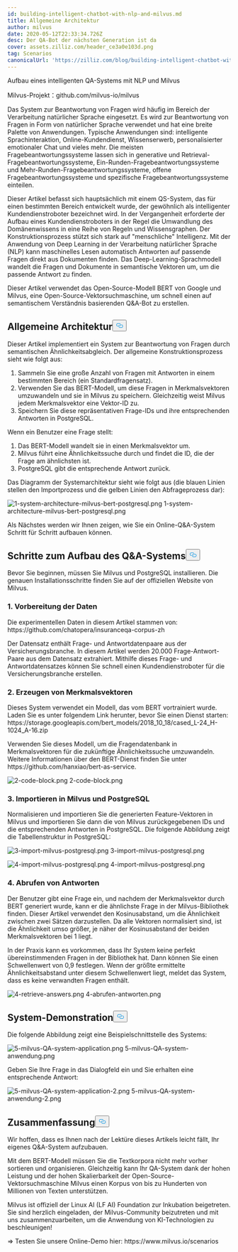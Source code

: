 ```yaml
---
id: building-intelligent-chatbot-with-nlp-and-milvus.md
title: Allgemeine Architektur
author: milvus
date: 2020-05-12T22:33:34.726Z
desc: Der QA-Bot der nächsten Generation ist da
cover: assets.zilliz.com/header_ce3a0e103d.png
tag: Scenarios
canonicalUrl: 'https://zilliz.com/blog/building-intelligent-chatbot-with-nlp-and-milvus'
---
```

<custom-h1>Aufbau eines intelligenten QA-Systems mit NLP und Milvus</custom-h1><p>Milvus-Projekt：github.com/milvus-io/milvus</p>
<p>Das System zur Beantwortung von Fragen wird häufig im Bereich der Verarbeitung natürlicher Sprache eingesetzt. Es wird zur Beantwortung von Fragen in Form von natürlicher Sprache verwendet und hat eine breite Palette von Anwendungen. Typische Anwendungen sind: intelligente Sprachinteraktion, Online-Kundendienst, Wissenserwerb, personalisierter emotionaler Chat und vieles mehr. Die meisten Fragebeantwortungssysteme lassen sich in generative und Retrieval-Fragebeantwortungssysteme, Ein-Runden-Fragebeantwortungssysteme und Mehr-Runden-Fragebeantwortungssysteme, offene Fragebeantwortungssysteme und spezifische Fragebeantwortungssysteme einteilen.</p>
<p>Dieser Artikel befasst sich hauptsächlich mit einem QS-System, das für einen bestimmten Bereich entwickelt wurde, der gewöhnlich als intelligenter Kundendienstroboter bezeichnet wird. In der Vergangenheit erforderte der Aufbau eines Kundendienstroboters in der Regel die Umwandlung des Domänenwissens in eine Reihe von Regeln und Wissensgraphen. Der Konstruktionsprozess stützt sich stark auf "menschliche" Intelligenz. Mit der Anwendung von Deep Learning in der Verarbeitung natürlicher Sprache (NLP) kann maschinelles Lesen automatisch Antworten auf passende Fragen direkt aus Dokumenten finden. Das Deep-Learning-Sprachmodell wandelt die Fragen und Dokumente in semantische Vektoren um, um die passende Antwort zu finden.</p>
<p>Dieser Artikel verwendet das Open-Source-Modell BERT von Google und Milvus, eine Open-Source-Vektorsuchmaschine, um schnell einen auf semantischem Verständnis basierenden Q&amp;A-Bot zu erstellen.</p>
<h2 id="Overall-Architecture" class="common-anchor-header">Allgemeine Architektur<button data-href="#Overall-Architecture" class="anchor-icon" translate="no">
      <svg translate="no"
        aria-hidden="true"
        focusable="false"
        height="20"
        version="1.1"
        viewBox="0 0 16 16"
        width="16"
      >
        <path
          fill="#0092E4"
          fill-rule="evenodd"
          d="M4 9h1v1H4c-1.5 0-3-1.69-3-3.5S2.55 3 4 3h4c1.45 0 3 1.69 3 3.5 0 1.41-.91 2.72-2 3.25V8.59c.58-.45 1-1.27 1-2.09C10 5.22 8.98 4 8 4H4c-.98 0-2 1.22-2 2.5S3 9 4 9zm9-3h-1v1h1c1 0 2 1.22 2 2.5S13.98 12 13 12H9c-.98 0-2-1.22-2-2.5 0-.83.42-1.64 1-2.09V6.25c-1.09.53-2 1.84-2 3.25C6 11.31 7.55 13 9 13h4c1.45 0 3-1.69 3-3.5S14.5 6 13 6z"
        ></path>
      </svg>
    </button></h2><p>Dieser Artikel implementiert ein System zur Beantwortung von Fragen durch semantischen Ähnlichkeitsabgleich. Der allgemeine Konstruktionsprozess sieht wie folgt aus:</p>
<ol>
<li>Sammeln Sie eine große Anzahl von Fragen mit Antworten in einem bestimmten Bereich (ein Standardfragensatz).</li>
<li>Verwenden Sie das BERT-Modell, um diese Fragen in Merkmalsvektoren umzuwandeln und sie in Milvus zu speichern. Gleichzeitig weist Milvus jedem Merkmalsvektor eine Vektor-ID zu.</li>
<li>Speichern Sie diese repräsentativen Frage-IDs und ihre entsprechenden Antworten in PostgreSQL.</li>
</ol>
<p>Wenn ein Benutzer eine Frage stellt:</p>
<ol>
<li>Das BERT-Modell wandelt sie in einen Merkmalsvektor um.</li>
<li>Milvus führt eine Ähnlichkeitssuche durch und findet die ID, die der Frage am ähnlichsten ist.</li>
<li>PostgreSQL gibt die entsprechende Antwort zurück.</li>
</ol>
<p>Das Diagramm der Systemarchitektur sieht wie folgt aus (die blauen Linien stellen den Importprozess und die gelben Linien den Abfrageprozess dar):</p>
<p>
  
   <span class="img-wrapper"> <img translate="no" src="https://assets.zilliz.com/1_system_architecture_milvus_bert_postgresql_63de466754.png" alt="1-system-architecture-milvus-bert-postgresql.png" class="doc-image" id="1-system-architecture-milvus-bert-postgresql.png" />
   </span> <span class="img-wrapper"> <span>1-system-architecture-milvus-bert-postgresql.png</span> </span></p>
<p>Als Nächstes werden wir Ihnen zeigen, wie Sie ein Online-Q&amp;A-System Schritt für Schritt aufbauen können.</p>
<h2 id="Steps-to-Build-the-QA-System" class="common-anchor-header">Schritte zum Aufbau des Q&amp;A-Systems<button data-href="#Steps-to-Build-the-QA-System" class="anchor-icon" translate="no">
      <svg translate="no"
        aria-hidden="true"
        focusable="false"
        height="20"
        version="1.1"
        viewBox="0 0 16 16"
        width="16"
      >
        <path
          fill="#0092E4"
          fill-rule="evenodd"
          d="M4 9h1v1H4c-1.5 0-3-1.69-3-3.5S2.55 3 4 3h4c1.45 0 3 1.69 3 3.5 0 1.41-.91 2.72-2 3.25V8.59c.58-.45 1-1.27 1-2.09C10 5.22 8.98 4 8 4H4c-.98 0-2 1.22-2 2.5S3 9 4 9zm9-3h-1v1h1c1 0 2 1.22 2 2.5S13.98 12 13 12H9c-.98 0-2-1.22-2-2.5 0-.83.42-1.64 1-2.09V6.25c-1.09.53-2 1.84-2 3.25C6 11.31 7.55 13 9 13h4c1.45 0 3-1.69 3-3.5S14.5 6 13 6z"
        ></path>
      </svg>
    </button></h2><p>Bevor Sie beginnen, müssen Sie Milvus und PostgreSQL installieren. Die genauen Installationsschritte finden Sie auf der offiziellen Website von Milvus.</p>
<h3 id="1-Data-preparation" class="common-anchor-header">1. Vorbereitung der Daten</h3><p>Die experimentellen Daten in diesem Artikel stammen von: https://github.com/chatopera/insuranceqa-corpus-zh</p>
<p>Der Datensatz enthält Frage- und Antwortdatenpaare aus der Versicherungsbranche. In diesem Artikel werden 20.000 Frage-Antwort-Paare aus dem Datensatz extrahiert. Mithilfe dieses Frage- und Antwortdatensatzes können Sie schnell einen Kundendienstroboter für die Versicherungsbranche erstellen.</p>
<h3 id="2-Generate-feature-vectors" class="common-anchor-header">2. Erzeugen von Merkmalsvektoren</h3><p>Dieses System verwendet ein Modell, das vom BERT vortrainiert wurde. Laden Sie es unter folgendem Link herunter, bevor Sie einen Dienst starten: https://storage.googleapis.com/bert_models/2018_10_18/cased_L-24_H-1024_A-16.zip</p>
<p>Verwenden Sie dieses Modell, um die Fragendatenbank in Merkmalsvektoren für die zukünftige Ähnlichkeitssuche umzuwandeln. Weitere Informationen über den BERT-Dienst finden Sie unter https://github.com/hanxiao/bert-as-service.</p>
<p>
  
   <span class="img-wrapper"> <img translate="no" src="https://assets.zilliz.com/2_code_block_e1b2021a91.png" alt="2-code-block.png" class="doc-image" id="2-code-block.png" />
   </span> <span class="img-wrapper"> <span>2-code-block.png</span> </span></p>
<h3 id="3-Import-to-Milvus-and-PostgreSQL" class="common-anchor-header">3. Importieren in Milvus und PostgreSQL</h3><p>Normalisieren und importieren Sie die generierten Feature-Vektoren in Milvus und importieren Sie dann die von Milvus zurückgegebenen IDs und die entsprechenden Antworten in PostgreSQL. Die folgende Abbildung zeigt die Tabellenstruktur in PostgreSQL:</p>
<p>
  
   <span class="img-wrapper"> <img translate="no" src="https://assets.zilliz.com/3_import_milvus_postgresql_bb2a258c61.png" alt="3-import-milvus-postgresql.png" class="doc-image" id="3-import-milvus-postgresql.png" />
   </span> <span class="img-wrapper"> <span>3-import-milvus-postgresql.png</span> </span></p>
<p>
  
   <span class="img-wrapper"> <img translate="no" src="https://assets.zilliz.com/4_import_milvus_postgresql_2abc29a4c4.png" alt="4-import-milvus-postgresql.png" class="doc-image" id="4-import-milvus-postgresql.png" />
   </span> <span class="img-wrapper"> <span>4-import-milvus-postgresql.png</span> </span></p>
<h3 id="4-Retrieve-Answers" class="common-anchor-header">4. Abrufen von Antworten</h3><p>Der Benutzer gibt eine Frage ein, und nachdem der Merkmalsvektor durch BERT generiert wurde, kann er die ähnlichste Frage in der Milvus-Bibliothek finden. Dieser Artikel verwendet den Kosinusabstand, um die Ähnlichkeit zwischen zwei Sätzen darzustellen. Da alle Vektoren normalisiert sind, ist die Ähnlichkeit umso größer, je näher der Kosinusabstand der beiden Merkmalsvektoren bei 1 liegt.</p>
<p>In der Praxis kann es vorkommen, dass Ihr System keine perfekt übereinstimmenden Fragen in der Bibliothek hat. Dann können Sie einen Schwellenwert von 0,9 festlegen. Wenn der größte ermittelte Ähnlichkeitsabstand unter diesem Schwellenwert liegt, meldet das System, dass es keine verwandten Fragen enthält.</p>
<p>
  
   <span class="img-wrapper"> <img translate="no" src="https://assets.zilliz.com/4_retrieve_answers_6424db1032.png" alt="4-retrieve-answers.png" class="doc-image" id="4-retrieve-answers.png" />
   </span> <span class="img-wrapper"> <span>4-abrufen-antworten.png</span> </span></p>
<h2 id="System-Demonstration" class="common-anchor-header">System-Demonstration<button data-href="#System-Demonstration" class="anchor-icon" translate="no">
      <svg translate="no"
        aria-hidden="true"
        focusable="false"
        height="20"
        version="1.1"
        viewBox="0 0 16 16"
        width="16"
      >
        <path
          fill="#0092E4"
          fill-rule="evenodd"
          d="M4 9h1v1H4c-1.5 0-3-1.69-3-3.5S2.55 3 4 3h4c1.45 0 3 1.69 3 3.5 0 1.41-.91 2.72-2 3.25V8.59c.58-.45 1-1.27 1-2.09C10 5.22 8.98 4 8 4H4c-.98 0-2 1.22-2 2.5S3 9 4 9zm9-3h-1v1h1c1 0 2 1.22 2 2.5S13.98 12 13 12H9c-.98 0-2-1.22-2-2.5 0-.83.42-1.64 1-2.09V6.25c-1.09.53-2 1.84-2 3.25C6 11.31 7.55 13 9 13h4c1.45 0 3-1.69 3-3.5S14.5 6 13 6z"
        ></path>
      </svg>
    </button></h2><p>Die folgende Abbildung zeigt eine Beispielschnittstelle des Systems:</p>
<p>
  
   <span class="img-wrapper"> <img translate="no" src="https://assets.zilliz.com/5_milvus_QA_system_application_e5860cee42.png" alt="5-milvus-QA-system-application.png" class="doc-image" id="5-milvus-qa-system-application.png" />
   </span> <span class="img-wrapper"> <span>5-milvus-QA-system-anwendung.png</span> </span></p>
<p>Geben Sie Ihre Frage in das Dialogfeld ein und Sie erhalten eine entsprechende Antwort:</p>
<p>
  
   <span class="img-wrapper"> <img translate="no" src="https://assets.zilliz.com/5_milvus_QA_system_application_2_8064237e2a.png" alt="5-milvus-QA-system-application-2.png" class="doc-image" id="5-milvus-qa-system-application-2.png" />
   </span> <span class="img-wrapper"> <span>5-milvus-QA-system-anwendung-2.png</span> </span></p>
<h2 id="Summary" class="common-anchor-header">Zusammenfassung<button data-href="#Summary" class="anchor-icon" translate="no">
      <svg translate="no"
        aria-hidden="true"
        focusable="false"
        height="20"
        version="1.1"
        viewBox="0 0 16 16"
        width="16"
      >
        <path
          fill="#0092E4"
          fill-rule="evenodd"
          d="M4 9h1v1H4c-1.5 0-3-1.69-3-3.5S2.55 3 4 3h4c1.45 0 3 1.69 3 3.5 0 1.41-.91 2.72-2 3.25V8.59c.58-.45 1-1.27 1-2.09C10 5.22 8.98 4 8 4H4c-.98 0-2 1.22-2 2.5S3 9 4 9zm9-3h-1v1h1c1 0 2 1.22 2 2.5S13.98 12 13 12H9c-.98 0-2-1.22-2-2.5 0-.83.42-1.64 1-2.09V6.25c-1.09.53-2 1.84-2 3.25C6 11.31 7.55 13 9 13h4c1.45 0 3-1.69 3-3.5S14.5 6 13 6z"
        ></path>
      </svg>
    </button></h2><p>Wir hoffen, dass es Ihnen nach der Lektüre dieses Artikels leicht fällt, Ihr eigenes Q&amp;A-System aufzubauen.</p>
<p>Mit dem BERT-Modell müssen Sie die Textkorpora nicht mehr vorher sortieren und organisieren. Gleichzeitig kann Ihr QA-System dank der hohen Leistung und der hohen Skalierbarkeit der Open-Source-Vektorsuchmaschine Milvus einen Korpus von bis zu Hunderten von Millionen von Texten unterstützen.</p>
<p>Milvus ist offiziell der Linux AI (LF AI) Foundation zur Inkubation beigetreten. Sie sind herzlich eingeladen, der Milvus-Community beizutreten und mit uns zusammenzuarbeiten, um die Anwendung von KI-Technologien zu beschleunigen!</p>
<p>=&gt; Testen Sie unsere Online-Demo hier: https://www.milvus.io/scenarios</p>

